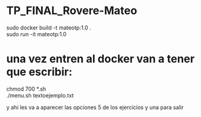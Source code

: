 # TP_FINAL_Rovere-Mateo
sudo docker build -t mateotp:1.0 .     
sudo run -it mateotp:1.0
# una vez entren al docker van a tener que escribir:

chmod 700 *.sh <br>
./menu.sh textoejemplo.txt

y ahi les va a aparecer las opciones 5 de los ejercicios y una para salir
